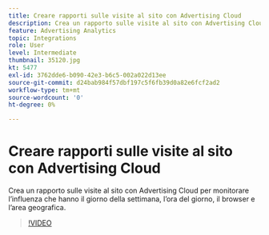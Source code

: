 ```yaml
---
title: Creare rapporti sulle visite al sito con Advertising Cloud
description: Crea un rapporto sulle visite al sito con Advertising Cloud per monitorare l’influenza che hanno il giorno della settimana, l’ora del giorno, il browser e l’area geografica.
feature: Advertising Analytics
topic: Integrations
role: User
level: Intermediate
thumbnail: 35120.jpg
kt: 5477
exl-id: 3762dde6-b090-42e3-b6c5-002a022d13ee
source-git-commit: d24bab984f57dbf197c5f6fb39d0a82e6fcf2ad2
workflow-type: tm+mt
source-wordcount: '0'
ht-degree: 0%

---
```


# Creare rapporti sulle visite al sito con Advertising Cloud

Crea un rapporto sulle visite al sito con Advertising Cloud per monitorare l’influenza che hanno il giorno della settimana, l’ora del giorno, il browser e l’area geografica.

>[!VIDEO](https://video.tv.adobe.com/v/40458/?quality=12&learn=on&captions=ita)
